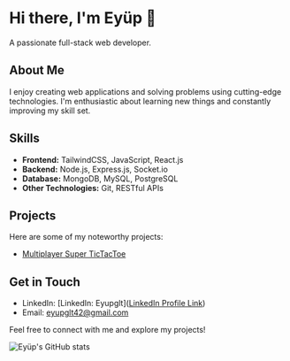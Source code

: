 # Hi there, I'm Eyüp 👋
A passionate full-stack web developer.

## About Me
I enjoy creating web applications and solving problems using cutting-edge technologies. I'm enthusiastic about learning new things and constantly improving my skill set.

## Skills
- **Frontend:** TailwindCSS, JavaScript, React.js
- **Backend:** Node.js, Express.js, Socket.io
- **Database:** MongoDB, MySQL, PostgreSQL
- **Other Technologies:** Git, RESTful APIs 

## Projects
Here are some of my noteworthy projects:
- [Multiplayer Super TicTacToe]([Link](https://github.com/Jupkobe/multiplayer-super-tictactoe))
<!-- - [Project 2 Name](Link)
- [Project 3 Name](Link) -->

## Get in Touch
- LinkedIn: [LinkedIn: Eyupglt]([LinkedIn Profile Link](https://www.linkedin.com/in/eyupglt/))
- Email: eyupglt42@gmail.com

Feel free to connect with me and explore my projects!

![Eyüp's GitHub stats](https://github-readme-stats.vercel.app/api?username=Jupkobe&show_icons=true&theme=radical)
